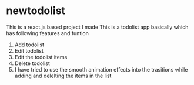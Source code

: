 # newtodolist
This is a react.js based project I made
This is a todolist app basically which has following features and funtion
1. Add todolist
2. Edit todolist
3. Edit the todolist items
4. Delete todolist
5. I have tried to use the smooth animation effects into the trasitions while adding and delelting the items in the list
